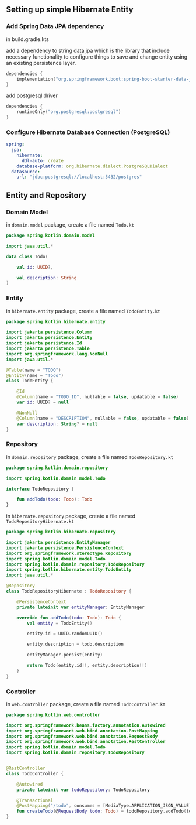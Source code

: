 ## Setting up simple Hibernate Entity

### Add Spring Data JPA dependency

in build.gradle.kts

add a dependency to string data jpa which is the library that include necessary functionality to configure things to
save and change entity using an existing persistence layer.

```kotlin
dependencies {
    implementation("org.springframework.boot:spring-boot-starter-data-jpa")
}
```

add postgresql driver

```kotlin
dependencies {
    runtimeOnly("org.postgresql:postgresql")
}
```

### Configure Hibernate Database Connection (PostgreSQL)

```yaml
spring:
  jpa:
    hibernate:
      ddl-auto: create
    database-platform: org.hibernate.dialect.PostgreSQLDialect
  datasource:
    url: "jdbc:postgresql://localhost:5432/postgres"
```

## Entity and Repository

### Domain Model

in ```domain.model``` package, create a file named ```Todo.kt```

```kotlin
package spring.kotlin.domain.model

import java.util.*

data class Todo(

    val id: UUID?,

    val description: String
)
```

### Entity

in ```hibernate.entity``` package, create a file named ```TodoEntity.kt```

```kotlin
package spring.kotlin.hibernate.entity

import jakarta.persistence.Column
import jakarta.persistence.Entity
import jakarta.persistence.Id
import jakarta.persistence.Table
import org.springframework.lang.NonNull
import java.util.*

@Table(name = "TODO")
@Entity(name = "Todo")
class TodoEntity {

    @Id
    @Column(name = "TODO_ID", nullable = false, updatable = false)
    var id: UUID? = null

    @NonNull
    @Column(name = "DESCRIPTION", nullable = false, updatable = false)
    var description: String? = null
}
```

### Repository

in ```domain.repository``` package, create a file named ```TodoRepository.kt```

```kotlin
package spring.kotlin.domain.repository

import spring.kotlin.domain.model.Todo

interface TodoRepository {

    fun addTodo(todo: Todo): Todo
}
```

in ```hibernate.repository``` package, create a file named ```TodoRepositoryHibernate.kt```

```kotlin
package spring.kotlin.hibernate.repository

import jakarta.persistence.EntityManager
import jakarta.persistence.PersistenceContext
import org.springframework.stereotype.Repository
import spring.kotlin.domain.model.Todo
import spring.kotlin.domain.repository.TodoRepository
import spring.kotlin.hibernate.entity.TodoEntity
import java.util.*

@Repository
class TodoRepositoryHibernate : TodoRepository {

    @PersistenceContext
    private lateinit var entityManager: EntityManager

    override fun addTodo(todo: Todo): Todo {
        val entity = TodoEntity()

        entity.id = UUID.randomUUID()

        entity.description = todo.description

        entityManager.persist(entity)

        return Todo(entity.id!!, entity.description!!)
    }
}
```

### Controller

in ```web.controller``` package, create a file named ```TodoController.kt```

```kotlin
package spring.kotlin.web.controller

import org.springframework.beans.factory.annotation.Autowired
import org.springframework.web.bind.annotation.PostMapping
import org.springframework.web.bind.annotation.RequestBody
import org.springframework.web.bind.annotation.RestController
import spring.kotlin.domain.model.Todo
import spring.kotlin.domain.repository.TodoRepository


@RestController
class TodoController {

    @Autowired
    private lateinit var todoRepository: TodoRepository

    @Transactional
    @PostMapping("/todo", consumes = [MediaType.APPLICATION_JSON_VALUE])
    fun createTodo(@RequestBody todo: Todo) = todoRepository.addTodo(todo)
}
```
